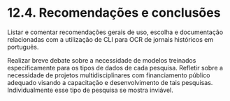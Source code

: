 # 12.4. Recomendações e conclusões

Listar e comentar recomendações gerais de uso, escolha e documentação relacionadas com a utilização de CLI para OCR de jornais históricos em português.

Realizar breve debate sobre a necessidade de modelos treinados especificamente para os tipos de dados de cada pesquisa. Refletir sobre a necessidade de projetos multidisciplinares com financiamento público adequado visando a capacitação e desenvolvimento de tais pesquisas. Individualmente esse tipo de pesquisa se mostra inviável.
